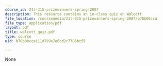 ```yaml
---
course_id: 21l-315-prizewinners-spring-2007
description: This resource contains an in-class quiz on Walcott.
file_location: /coursemedia/21l-315-prizewinners-spring-2007/b78b00cca111d799e7e6cd2c7786bc55_walcott_quiz.pdf
file_type: application/pdf
layout: pdf
title: walcott_quiz.pdf
type: course
uid: b78b00cca111d799e7e6cd2c7786bc55

---
```

None